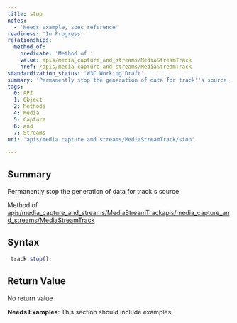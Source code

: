 ```yaml
---
title: stop
notes:
  - 'Needs example, spec reference'
readiness: 'In Progress'
relationships:
  method_of:
    predicate: 'Method of '
    value: apis/media_capture_and_streams/MediaStreamTrack
    href: /apis/media_capture_and_streams/MediaStreamTrack
standardization_status: 'W3C Working Draft'
summary: 'Permanently stop the generation of data for track''s source.'
tags:
  0: API
  1: Object
  2: Methods
  4: Media
  5: Capture
  6: and
  7: Streams
uri: 'apis/media capture and streams/MediaStreamTrack/stop'

---
```

## Summary

Permanently stop the generation of data for track's source.

Method of [apis/media\_capture\_and\_streams/MediaStreamTrack](/apis/media_capture_and_streams/MediaStreamTrack)[apis/media\_capture\_and\_streams/MediaStreamTrack](/apis/media_capture_and_streams/MediaStreamTrack)

## Syntax

``` js
 track.stop();
```

## Return Value

No return value

**Needs Examples**: This section should include examples.

